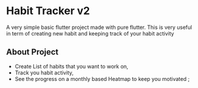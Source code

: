 # Habit Tracker v2

A very simple basic flutter project made with pure flutter. This is very  useful in term of creating new habit and keeping track of your habit activity

## About Project

- Create List of habits that you want to work on,
- Track you habit activity,
- See the progress on a monthly based Heatmap to keep you motivated ;
